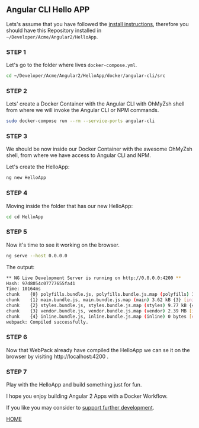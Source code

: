 ## Angular CLI Hello APP

Lets's assume that you have followed the [install instructions](https://gitlab.com/exadra37-docker-images/angular-cli/blob/master/docs/how-to/install.md), therefore you should have this Repository installed in `~/Developer/Acme/Angular2/HelloApp`.


### STEP 1

Let's go to the folder where lives `docker-compose.yml`.

```bash
cd ~/Developer/Acme/Angular2/HelloApp/docker/angular-cli/src
```

### STEP 2

Lets' create a Docker Container with the Angular CLI with OhMyZsh shell from where we will invoke the Angular CLI or NPM commands.

```bash
sudo docker-compose run --rm --service-ports angular-cli
```

### STEP 3

We should be now inside our Docker Container with the awesome OhMyZsh shell, from where we have access to Angular CLI and NPM.

Let's create the HelloApp:

```bash
ng new HelloApp
```

### STEP 4

Moving inside the folder that has our new HelloApp:

```bash
cd cd HelloApp
```

### STEP 5

Now it's time to see it working on the browser.

```bash
ng serve --host 0.0.0.0
```

The output:

```bash
** NG Live Development Server is running on http://0.0.0.0:4200 **
Hash: 97d8054c07777655fa41
Time: 10164ms
chunk    {0} polyfills.bundle.js, polyfills.bundle.js.map (polyfills) 165 kB {4} [initial] [rendered]
chunk    {1} main.bundle.js, main.bundle.js.map (main) 3.62 kB {3} [initial] [rendered]
chunk    {2} styles.bundle.js, styles.bundle.js.map (styles) 9.77 kB {4} [initial] [rendered]
chunk    {3} vendor.bundle.js, vendor.bundle.js.map (vendor) 2.39 MB [initial] [rendered]
chunk    {4} inline.bundle.js, inline.bundle.js.map (inline) 0 bytes [entry] [rendered]
webpack: Compiled successfully.
```

### STEP 6

Now that WebPack already have compiled the HelloApp we can se it on the browser by visiting http://localhost:4200 .


### STEP 7

Play with the HelloApp and build something just for fun.

I hope you enjoy building Angular 2 Apps with a Docker Workflow.

If you like you may consider to [support further development](https://gitlab.com/exadra37-docker-images/angular-cli#support-development).


[HOME](https://gitlab.com/exadra37-docker-images/angular-cli)
